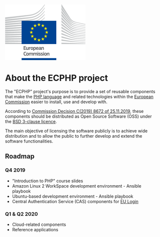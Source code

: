 ![European Commission logo](./assets/european-commission-logo.png)

# About the ECPHP project

The "ECPHP" project's purpose is to provide a set of reusable components that make the [PHP language](https://www.php.net/) and related technologies within the [European Commission](https://ec.europa.eu/) easier to install, use and develop with.

According to [Commission Decision C(2019) 8672 of 25.11.2019](https://ec.europa.eu/transparency/regdoc/index.cfm?fuseaction=list&n=10&adv=0&coteId=3&year=2019&number=8672&version=F&serviceId=10165), these components should be distributed as Open Source Software (OSS) under the [BSD 3-clause licence](https://opensource.org/licenses/BSD-3-Clause).

The main objective of licensing the software publicly is to achieve wide distribution and to allow the public to further develop and extend the software functionalities.

## Roadmap

### Q4 2019

* "Introduction to PHP" course slides
* Amazon Linux 2 WorkSpace development environment - Ansible playbook
* Ubuntu-based development environment - Ansible playbook
* Central Authentication Service (CAS) components for [EU Login](https://webgate.ec.europa.eu/cas/about.html)

### Q1 & Q2 2020

* Cloud-related components
* Reference applications
